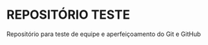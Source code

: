 <h1><strong>REPOSITÓRIO TESTE</strong></h1>

Repositório para teste de equipe e aperfeiçoamento do Git e GitHub

